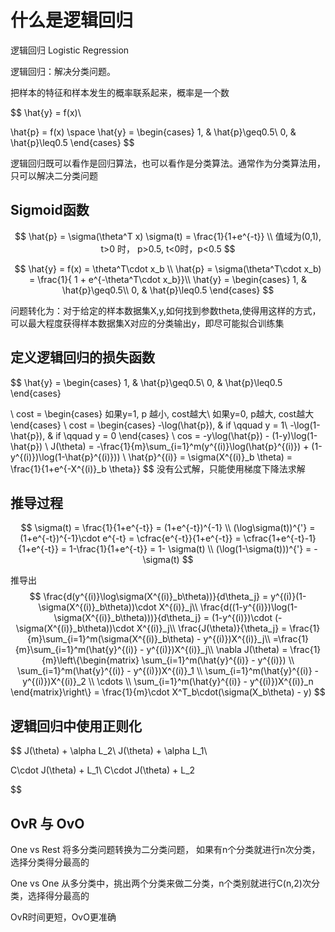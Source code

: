 # 什么是逻辑回归

逻辑回归 Logistic Regression

逻辑回归：解决分类问题。


把样本的特征和样本发生的概率联系起来，概率是一个数

$$
\hat{y} = f(x)\\

\hat{p} = f(x) \space \hat{y} = \begin{cases}
  1, & \hat{p}\geq0.5\\
  0, & \hat{p}\leq0.5
\end{cases}
$$

逻辑回归既可以看作是回归算法，也可以看作是分类算法。通常作为分类算法用，只可以解决二分类问题

## Sigmoid函数

$$
\hat{p} = \sigma(\theta^T x) 
\sigma(t) = \frac{1}{1+e^{-t}} \\
 值域为(0,1), t>0 时， p>0.5, t<0时，p<0.5
$$

$$
\hat{y} = f(x) = \theta^T\cdot x_b \\
\hat{p} = \sigma(\theta^T\cdot x_b) = \frac{1}{ 1 + e^{-\theta^T\cdot x_b}}\\
\hat{y}  = \begin{cases}
  1, & \hat{p}\geq0.5\\
  0, & \hat{p}\leq0.5
\end{cases}
$$

问题转化为：对于给定的样本数据集X,y,如何找到参数theta,使得用这样的方式，可以最大程度获得样本数据集X对应的分类输出y，即尽可能拟合训练集

## 定义逻辑回归的损失函数
$$
\hat{y}  = \begin{cases}
  1, & \hat{p}\geq0.5\\
  0, & \hat{p}\leq0.5
\end{cases}

\\
cost  = \begin{cases}
  如果y=1, p 越小, cost越大\\
  如果y=0, p越大, cost越大
\end{cases}
\\
cost  = \begin{cases}
  -\log(\hat{p}), & if \qquad y = 1\\
  -\log(1-\hat{p}), & if \qquad y = 0
\end{cases}
\\
cos = -y\log(\hat{p}) - (1-y)\log(1-\hat{p})
\\
J(\theta) = -\frac{1}{m}\sum_{i=1}^m(y^{(i)}\log(\hat{p}^{(i)}) + (1-y^{(i)})\log(1-\hat{p}^{(i)}))
\\
\hat{p}^{(i)} = \sigma(X^{(i)}_b \theta) = \frac{1}{1+e^{-X^{(i)}_b \theta}}
$$
没有公式解，只能使用梯度下降法求解


## 推导过程
$$
\sigma(t) = \frac{1}{1+e^{-t}} = (1+e^{-t})^{-1} \\
(\log\sigma(t))^{'} = (1+e^{-t})^{-1}\cdot e^{-t} = \cfrac{e^{-t}}{1+e^{-t}} = \cfrac{1+e^{-t}-1}{1+e^{-t}} = 1-\frac{1}{1+e^{-t}} = 1- \sigma(t) \\
(\log(1-\sigma(t)))^{'} = -\sigma(t)
$$

推导出
$$
\frac{d(y^{(i)}\log\sigma(X^{(i)}_b\theta))}{d\theta_j} = y^{(i)}(1-\sigma(X^{(i)}_b\theta))\cdot X^{(i)}_j\\
\frac{d((1-y^{(i)})\log(1-\sigma(X^{(i)}_b\theta)))}{d\theta_j} = (1-y^{(i)})\cdot (-\sigma(X^{(i)}_b\theta))\cdot X^{(i)}_j\\
\frac{J(\theta)}{\theta_j} = \frac{1}{m}\sum_{i=1}^m(\sigma(X^{(i)}_b\theta) - y^{(i)})X^{(i)}_j\\
=\frac{1}{m}\sum_{i=1}^m(\hat{y}^{(i)} - y^{(i)})X^{(i)}_j\\
\nabla J(\theta) = \frac{1}{m}\left\{\begin{matrix}
  \sum_{i=1}^m(\hat{y}^{(i)} - y^{(i)}) \\
  \sum_{i=1}^m(\hat{y}^{(i)} - y^{(i)})X^{(i)}_1 \\
  \sum_{i=1}^m(\hat{y}^{(i)} - y^{(i)})X^{(i)}_2 \\
  \cdots \\
  \sum_{i=1}^m(\hat{y}^{(i)} - y^{(i)})X^{(i)}_n
\end{matrix}\right\} = \frac{1}{m}\cdot X^T_b\cdot(\sigma(X_b\theta) - y)
$$

## 逻辑回归中使用正则化

$$
J(\theta) + \alpha L_2\\
J(\theta) + \alpha L_1\\

C\cdot J(\theta) +  L_1\\
C\cdot J(\theta) +  L_2

$$

## OvR 与 OvO

One vs Rest 将多分类问题转换为二分类问题，
如果有n个分类就进行n次分类，选择分类得分最高的

One vs One 从多分类中，挑出两个分类来做二分类，n个类别就进行C(n,2)次分类，选择得分最高的

OvR时间更短，OvO更准确